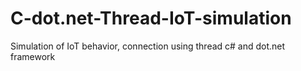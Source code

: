 # C-dot.net-Thread-IoT-simulation
Simulation of IoT behavior, connection using thread c# and dot.net framework
